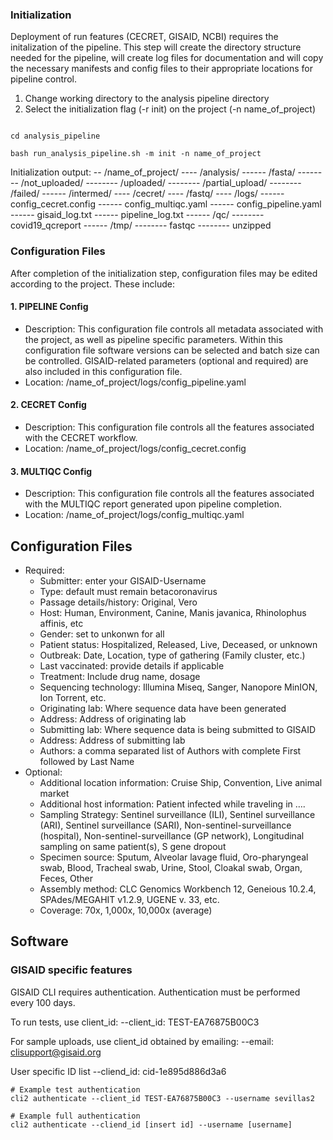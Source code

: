 ### Initialization
Deployment of run features (CECRET, GISAID, NCBI) requires the initalization of the pipeline. This step will create the directory structure needed for the pipeline, will create log files for documentation and will copy the necessary manifests and config files to their appropriate locations for pipeline control.

1. Change working directory to the analysis pipeline directory
2. Select the initialization flag (-r init) on the project (-n name_of_project)

```

cd analysis_pipeline

bash run_analysis_pipeline.sh -m init -n name_of_project

```

Initialization output:
-- /name_of_project/
---- /analysis/
------ /fasta/
-------- /not_uploaded/
-------- /uploaded/
-------- /partial_upload/
-------- /failed/
------ /intermed/
---- /cecret/
---- /fastq/
---- /logs/
------ config_cecret.config
------ config_multiqc.yaml
------ config_pipeline.yaml
------ gisaid_log.txt
------ pipeline_log.txt
------ /qc/
-------- covid19_qcreport
------ /tmp/
-------- fastqc
-------- unzipped

### Configuration Files
After completion of the initialization step, configuration files may be edited according to the project. These include:

#### 1. PIPELINE Config
- Description: This configuration file controls all metadata associated with the project, as well as pipeline specific parameters. Within this configuration file software versions can be selected and batch size can be controlled. GISAID-related parameters (optional and required) are also included in this configuration file.
- Location: /name_of_project/logs/config_pipeline.yaml

#### 2. CECRET Config
- Description: This configuration file controls all the features associated with the CECRET workflow.
- Location: /name_of_project/logs/config_cecret.config

#### 3. MULTIQC Config
-  Description: This configuration file controls all the features associated with the MULTIQC report generated upon pipeline completion.
- Location: /name_of_project/logs/config_multiqc.yaml


## Configuration Files
- Required:
   - Submitter: enter your GISAID-Username
   - Type: default must remain betacoronavirus
   - Passage details/history: Original, Vero
   - Host: Human, Environment, Canine, Manis javanica, Rhinolophus affinis, etc 
   - Gender: set to unkonwn for all
   - Patient status: Hospitalized, Released, Live, Deceased, or unknown
   - Outbreak: Date, Location, type of gathering (Family cluster, etc.)
   - Last vaccinated: provide details if applicable
   - Treatment: Include drug name, dosage
   - Sequencing technology: Illumina Miseq, Sanger, Nanopore MinION, Ion Torrent, etc.
   - Originating lab: Where sequence data have been generated
   - Address: Address of originating lab
   - Submitting lab: Where sequence data is being submitted to GISAID
   - Address: Address of submitting lab
   - Authors: a comma separated list of Authors with complete First followed by Last Name
- Optional:
   - Additional location information: Cruise Ship, Convention, Live animal market
   - Additional host information: Patient infected while traveling in …. 
   - Sampling Strategy: Sentinel surveillance (ILI), Sentinel surveillance (ARI), Sentinel surveillance (SARI), Non-sentinel-surveillance (hospital), Non-sentinel-surveillance (GP network), Longitudinal sampling on same patient(s), S gene dropout
   - Specimen source: Sputum, Alveolar lavage fluid, Oro-pharyngeal swab, Blood, Tracheal swab, Urine, Stool, Cloakal swab, Organ, Feces, Other
   - Assembly method: CLC Genomics Workbench 12, Geneious 10.2.4, SPAdes/MEGAHIT v1.2.9, UGENE v. 33, etc.
   - Coverage: 70x, 1,000x, 10,000x (average)

   
 
## Software
### GISAID specific features
GISAID CLI requires authentication. Authentication must be performed every 100 days. 

To run tests, use client_id:
--client_id: TEST-EA76875B00C3

For sample uploads, use client_id obtained by emailing:
--email: clisupport@gisaid.org

User specific ID list
--cliend_id: cid-1e895d886d3a6

```
# Example test authentication
cli2 authenticate --client_id TEST-EA76875B00C3 --username sevillas2

# Example full authentication
cli2 authenticate --cliend_id [insert id] --username [username]
```
